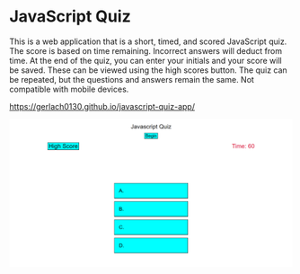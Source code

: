 # JavaScript Quiz

This is a web application that is a short, timed, and scored JavaScript quiz. The score is based on time remaining. Incorrect answers will deduct from time.
At the end of the quiz, you can enter your initials and your score will be saved. These can be viewed using the high scores button.
The quiz can be repeated, but the questions and answers remain the same. Not compatible with mobile devices.

https://gerlach0130.github.io/javascript-quiz-app/

![Alt text](/assets/images/Screenshot.png)
